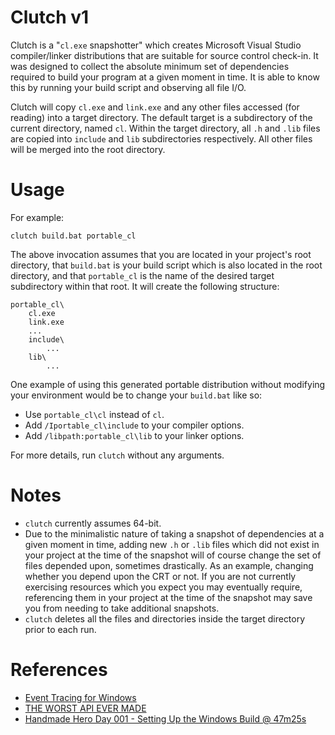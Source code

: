 # Clutch v1

Clutch is a "`cl.exe` snapshotter" which creates Microsoft Visual Studio compiler/linker distributions that are suitable for source control check-in. It was designed to collect the absolute minimum set of dependencies required to build your program at a given moment in time. It is able to know this by running your build script and observing all file I/O.

Clutch will copy `cl.exe` and `link.exe` and any other files accessed (for reading) into a target directory. The default target is a subdirectory of the current directory, named `cl`. Within the target directory, all `.h` and `.lib` files are copied into `include` and `lib` subdirectories respectively. All other files will be merged into the root directory.

# Usage

For example:

```shell
clutch build.bat portable_cl
```

The above invocation assumes that you are located in your project's root directory, that `build.bat` is your build script which is also located in the root directory, and that `portable_cl` is the name of the desired target subdirectory within that root. It will create the following structure:

```
portable_cl\
    cl.exe
    link.exe
    ...
    include\
        ...
    lib\
        ...
```

One example of using this generated portable distribution without modifying your environment would be to change your `build.bat` like so:

- Use `portable_cl\cl` instead of `cl`.
- Add `/Iportable_cl\include` to your compiler options.
- Add `/libpath:portable_cl\lib` to your linker options.

For more details, run `clutch` without any arguments.

# Notes

- `clutch` currently assumes 64-bit.
- Due to the minimalistic nature of taking a snapshot of dependencies at a given moment in time, adding new `.h` or `.lib` files which did not exist in your project at the time of the snapshot will of course change the set of files depended upon, sometimes drastically. As an example, changing whether you depend upon the CRT or not. If you are not currently exercising resources which you expect you may eventually require, referencing them in your project at the time of the snapshot may save you from needing to take additional snapshots.
- `clutch` deletes all the files and directories inside the target directory prior to each run.

# References

- [Event Tracing for Windows](https://docs.microsoft.com/en-us/windows/win32/etw/about-event-tracing)
- [THE WORST API EVER MADE](https://caseymuratori.com/blog_0025)
- [Handmade Hero Day 001 - Setting Up the Windows Build @ 47m25s](https://www.youtube.com/watch?v=Ee3EtYb8d1o&t=2845s)

